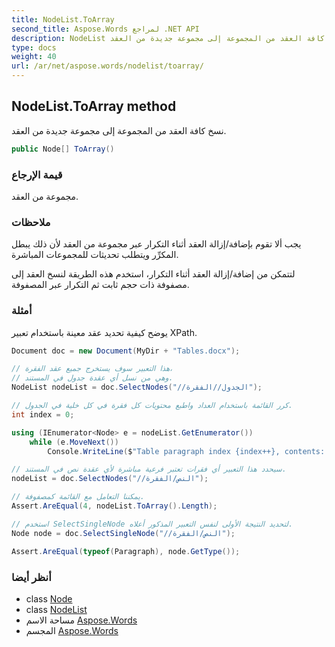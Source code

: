 ```yaml
---
title: NodeList.ToArray
second_title: Aspose.Words لمراجع .NET API
description: NodeList طريقة. نسخ كافة العقد من المجموعة إلى مجموعة جديدة من العقد.
type: docs
weight: 40
url: /ar/net/aspose.words/nodelist/toarray/
---
```

## NodeList.ToArray method

نسخ كافة العقد من المجموعة إلى مجموعة جديدة من العقد.

```csharp
public Node[] ToArray()
```

### قيمة الإرجاع

مجموعة من العقد.

### ملاحظات

يجب ألا تقوم بإضافة/إزالة العقد أثناء التكرار عبر مجموعة من العقد لأن ذلك يبطل المكرِّر ويتطلب تحديثات للمجموعات المباشرة.

لتتمكن من إضافة/إزالة العقد أثناء التكرار، استخدم هذه الطريقة لنسخ العقد إلى مصفوفة ذات حجم ثابت ثم التكرار عبر المصفوفة.

### أمثلة

يوضح كيفية تحديد عقد معينة باستخدام تعبير XPath.

```csharp
Document doc = new Document(MyDir + "Tables.docx");

// هذا التعبير سوف يستخرج جميع عقد الفقرة،
// وهي من نسل أي عقدة جدول في المستند.
NodeList nodeList = doc.SelectNodes("//الجدول//الفقرة");

// كرر القائمة باستخدام العداد واطبع محتويات كل فقرة في كل خلية في الجدول.
int index = 0;

using (IEnumerator<Node> e = nodeList.GetEnumerator())
    while (e.MoveNext())
        Console.WriteLine($"Table paragraph index {index++}, contents: \"{e.Current.GetText().Trim()}\"");

// سيحدد هذا التعبير أي فقرات تعتبر فرعية مباشرة لأي عقدة نص في المستند.
nodeList = doc.SelectNodes("//النص/الفقرة");

// يمكننا التعامل مع القائمة كمصفوفة.
Assert.AreEqual(4, nodeList.ToArray().Length);

// استخدم SelectSingleNode لتحديد النتيجة الأولى لنفس التعبير المذكور أعلاه.
Node node = doc.SelectSingleNode("//النص/الفقرة");

Assert.AreEqual(typeof(Paragraph), node.GetType());
```

### أنظر أيضا

* class [Node](../../node/)
* class [NodeList](../)
* مساحة الاسم [Aspose.Words](../../nodelist/)
* المجسم [Aspose.Words](../../../)


